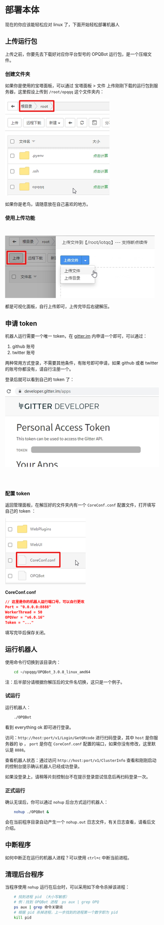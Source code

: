 # 部署本体

现在的你应该能轻松应对 linux 了，下面开始轻松部署机器人

## 上传运行包

上传之前，你要先去下载好对应你平台型号的 OPQBot 运行包，是一个压缩文件。

### 创建文件夹

如果你是使用的宝塔面板，可以通过 宝塔面板 > 文件 上传刚刚下载的运行包到服务器，这里假设上传到 `/root/opqqq` 这个文件夹内：

![/manual/makedir.jpg](/manual/makedir.jpg)

如果你是老鸟，请随意放在自己喜欢的地方。

### 使用上传功能

<br/>

![/manual/upload.jpg](/manual/upload.jpg)

都是可视化面板，自行上传即可，上传完毕后右键解压。

## 申请 token

机器人运行需要一个唯一 token，在 [gitter.im](https://developer.gitter.im/docs/welcome) 内申请一个即可，可以通过：

1. github 账号
2. twitter 账号

两种常用方式登录，不需要其他条件，有账号即可申请，如果 github 或者 twitter 的账号你都没有，请自行注册一个。

登录后就可以看到自己的 token 了：

![/manual/token.jpg](/manual/token.jpg)

<br/>
<br/>

### 配置 token

返回管理面板，在解压好的文件夹内有一个 `CoreConf.conf` 配置文件，打开填写自己的 token ：

![/manual/input-token.jpg](/manual/input-token.jpg)

**CoreConf.conf**

```json
// 这里是你的机器人运行端口号，可以自行更改
Port = "0.0.0.0:8888"
WorkerThread = 50
OPQVer = "v6.0.16"
Token = "..."
```

填写完毕后保存关闭。

## 运行机器人

使用命令行切换到该目录内：

```bash
    cd ~/opqqq/OPQBot_3.0.8_linux_amd64
```

注：后半部分请根据你解压后的文件名切换，这只是一个例子。

### 试运行

运行机器人：

```bash
    ./OPQBot
```

看到 everything ok 即可进行登录。

访问：`http://host:port/v1/Login/GetQRcode` 进行扫码登录，其中 `host` 是你服务器的 ip ， `port` 是你在 `CoreConf.conf` 配置的端口，如果你没有修改，这里默认是 `8888`。

查看机器人状态：通过访问 `http://host:port/v1/ClusterInfo` 查看和刚刚启动的控制台提示确认机器人已经成功登录。

如果没登录上，请稍等片刻控制台不在提示登录尝试信息后再扫码登录一次。

### 正式运行

确认无误后，你可以通过 `nohup` 后台方式运行机器人：

```bash
    nohup ./OPQBot &
```

会在当前程序目录自动产生一个 `nohup.out` 日志文件，有关日志查看，请看后文介绍。

## 中断程序

如何中断正在运行的机器人进程？可以使用 `ctrl+c` 中断当前进程。

## 清理后台程序

当程序使用 `nohup` 运行在后台时，可以采用如下命令杀掉该进程：

```bash
    # 找到进程 pid （大小写敏感）
    # 例：找到 OPQBot 进程  ps aux | grep OPQ
    ps aux | grep 命令关键词
    # 根据 pid 杀掉进程，上一步找到的进程第一个数字即为 pid
    kill pid
```
